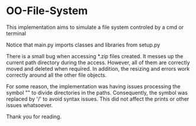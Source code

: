 # OO-File-System

This implementation aims to simulate a file system controled by a cmd or terminal

Notice that main.py imports classes and libraries from setup.py

There is a small bug when accessing *.zip files created. It messes up the current path directory during the access. However, all of them are correctly moved and deleted when required. In addition, the resizing and errors work correctly around all the other file objects.

For some reason, the implementation was having issues processing the symbol "\" to divide directories in the paths. Consequently, the symbol was replaced by '/' to avoid syntax issues. This did not affect the prints or other issues whatsoever.

Thank you for reading.
